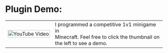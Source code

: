 # Plugin Demo:

<table style="width:100%;">
  <tr>
    <td style="width:30%;">
      <a href="https://youtu.be/4kM1xks5ht4">
        <img src="https://img.youtube.com/vi/4kM1xks5ht4/0.jpg" alt="YouTube Video" style="width:100%;">
      </a>
    </td>
    <td style="width:70%;">
      I programmed a competitive 1v1 minigame in <br>Minecraft. Feel free to click the thumbnail on <br>the left to see a demo.
    </td>
  </tr>
</table>
